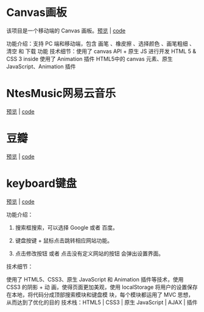 # Canvas画板
该项目是一个移动端的 Canvas 画板。[预览](https://sthldd.github.io/2018-demo/Canvas/%E7%94%BB%E6%9D%BF.html)
|
[code](https://github.com/sthldd/2018-demo/tree/master/Canvas)

功能介绍：支持 PC 端和移动端，包含 画笔 、橡皮擦 、选择颜色 、画笔粗细 、清空 和 下载 功能
技术细节：使用了 canvas API + 原生 JS 进行开发 HTML 5 & CSS 3 inside 使用了 Animation 插件
HTML5中的 canvas 元素、原生 JavaScript、Animation 插件
# NtesMusic网易云音乐
[预览](https://sthldd.github.io/2018-demo/NtesMusic/index.html)
|
[code](https://github.com/sthldd/2018-demo/tree/master/NtesMusic)
# 豆瓣
[预览](https://sthldd.github.io/2018-demo/%E8%B1%86%E7%93%A3/%E8%B1%86%E7%93%A3.html)
|
[code](https://github.com/sthldd/2018-demo/tree/master/%E8%B1%86%E7%93%A3)
# keyboard键盘
[预览](https://sthldd.github.io/2018-demo/keyboard/%E9%94%AE%E7%9B%98.html)
|
[code](https://github.com/sthldd/2018-demo/tree/master/keyboard)

功能介绍：

1. 搜索框搜索，可以选择 Google 或者 百度。

2. 键盘按键 + 鼠标点击跳转相应网站功能。

3. 点击修改按钮 或者 点击没有定义网站的按钮 会弹出设置界面。

技术细节：

使用了 HTML5、CSS3、原生 JavaScript 和 Animation 插件等技术，使用 CSS3 的阴影 + 动
画，使得页面更加美观，使用 localStorage 将用户的设置保存在本地，将代码分成顶部搜索模块和键盘模
块，每个模块都运用了 MVC 思想，从而达到了优化的目的
技术栈：HTML5 | CSS3 | 原生 JavaScript | AJAX | 插件
